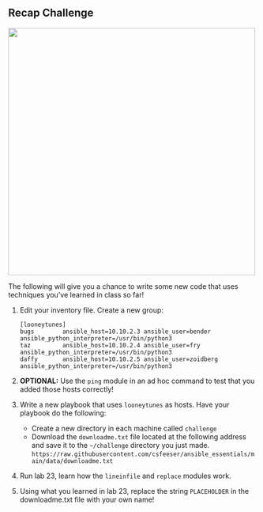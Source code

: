 ## Recap Challenge

<img src="https://i.imgflip.com/5a2dle.jpg" width="500"/>

The following will give you a chance to write some new code that uses techniques you've learned in class so far!

1. Edit your inventory file. Create a new group:

    ```
    [looneytunes]
    bugs        ansible_host=10.10.2.3 ansible_user=bender ansible_python_interpreter=/usr/bin/python3
    taz         ansible_host=10.10.2.4 ansible_user=fry ansible_python_interpreter=/usr/bin/python3
    daffy       ansible_host=10.10.2.5 ansible_user=zoidberg ansible_python_interpreter=/usr/bin/python3
    ```
    
0. **OPTIONAL:** Use the `ping` module in an ad hoc command to test that you added those hosts correctly!

0. Write a new playbook that uses `looneytunes` as hosts. Have your playbook do the following:
    - Create a new directory in each machine called `challenge`
    - Download the `downloadme.txt` file located at the following address and save it to the `~/challenge` directory you just made.
      `https://raw.githubusercontent.com/csfeeser/ansible_essentials/main/data/downloadme.txt`

0. Run lab 23, learn how the `lineinfile` and `replace` modules work.

0. Using what you learned in lab 23, replace the string `PLACEHOLDER` in the downloadme.txt file with your own name!

<!--
## SOLUTION UP TO PART 3

```yaml
- name: Play- grab a file online
  hosts: looneytunes
  connection: ssh
  gather_facts: no

  tasks:
  - name: create a challenge directory
    file:
      name: challenge
      state: directory

  - name: downloading downloadme.txt
    get_url:
      url: https://raw.githubusercontent.com/csfeeser/ansible_essentials/main/data/downloadme.txt
      dest: challenge
```
